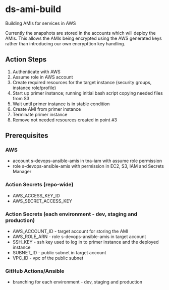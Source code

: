 # ds-ami-build
Building AMIs for services in AWS

Currently the snapshots are stored in the accounts which will deploy the AMIs. This allows the AMIs being encrypted using the AWS generated keys rather than introducing our own encrypttion key handling. 
## Action Steps
1. Authenticate with AWS
2. Assume role in AWS account
3. Create required resources for the target instance (security groups, instance role/profile)
4. Start up primer instance; running initial bash script copying needed files from S3
5. Wait until primer instance is in stable condition
6. Create AMI from primer instance
7. Terminate primer instance
8. Remove not needed resources created in point #3
## Prerequisites
### AWS
- account s-devops-ansible-amis in tna-iam with assume role permission
- role s-devops-ansible-amis with permission in EC2, S3, IAM and Secrets Manager
### Action Secrets (repo-wide)
- AWS_ACCESS_KEY_ID
- AWS_SECRET_ACCESS_KEY
### Action Secrets (each environment - dev, staging and production)
- AWS_ACCOUNT_ID - target account for storing the AMI
- AWS_ROLE_ARN - role s-devops-ansible-amis in target account
- SSH_KEY - ssh key used to log in to primer instance and the deployed instance
- SUBNET_ID - public subnet in target account
- VPC_ID - vpc of the public subnet
### GitHub Actions/Ansible
- branching for each environment - dev, staging and production
